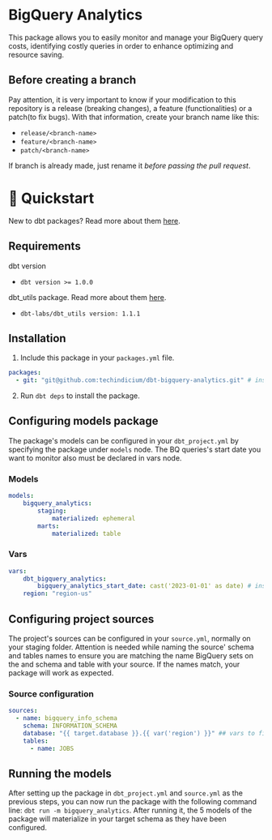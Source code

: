 # BigQuery Analytics

This package allows you to easily monitor and manage your BigQuery query costs, identifying costly queries in order to enhance optimizing and resource saving.

## Before creating a branch

Pay attention, it is very important to know if your modification to this repository is a release (breaking changes), a feature (functionalities) or a patch(to fix bugs). With that information, create your branch name like this:

- `release/<branch-name>`
- `feature/<branch-name>`
- `patch/<branch-name>`

If branch is already made, just rename it _before passing the pull request_.

# :running: Quickstart

New to dbt packages? Read more about them [here](https://docs.getdbt.com/docs/building-a-dbt-project/package-management/).

## Requirements
dbt version
* ```dbt version >= 1.0.0```

dbt_utils package. Read more about them [here](https://hub.getdbt.com/dbt-labs/dbt_utils/latest/).
* ```dbt-labs/dbt_utils version: 1.1.1```

## Installation

1. Include this package in your `packages.yml` file.
```yaml
packages:
  - git: "git@github.com:techindicium/dbt-bigquery-analytics.git" # insert git URL
```

2. Run `dbt deps` to install the package.



## Configuring models package

The package's models can be configured in your `dbt_project.yml` by specifying the package under `models` node. The BQ queries's start date you want to monitor also must be declared in vars node.

### Models

```yaml
models:
    bigquery_analytics:
        staging:
            materialized: ephemeral
        marts:
            materialized: table
```

### Vars

```yaml
vars:
    dbt_bigquery_analytics:
        bigquery_analytics_start_date: cast('2023-01-01' as date) # inside the double quotes, add the start date of the project
    region: "region-us"
```

## Configuring project sources

The project's sources can be configured in your `source.yml`, normally on your staging folder. Attention is needed while naming the source' schema and tables names to ensure you are matching the name BigQuery sets on the and schema and table with your source. If the names match, your package will work as expected.

### Source configuration

```yaml
sources:
  - name: bigquery_info_schema
    schema: INFORMATION_SCHEMA
    database: "{{ target.database }}.{{ var('region') }}" ## vars to fit your use case
    tables:
      - name: JOBS
```

## Running the models

After setting up the package in `dbt_project.yml` and `source.yml` as the previous steps, you can now run the package with the following command line: `dbt run -m bigquery_analytics`. After running it, the 5 models of the package will materialize in your target schema as they have been configured.